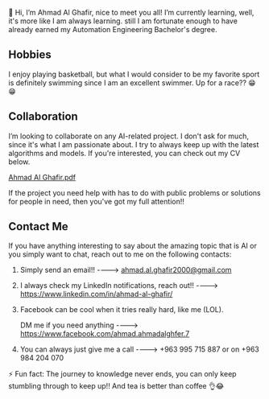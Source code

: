👋 Hi, I’m Ahmad Al Ghafir, nice to meet you all! I’m currently learning, well, it's more like I am always learning.
still I am fortunate enough to have already earned my Automation Engineering Bachelor's degree. 

## Hobbies
I enjoy playing basketball, but what I would consider to be my favorite sport is definitely swimming since I am an excellent swimmer. Up for a race?? 😁😁

## Collaboration
I’m looking to collaborate on any AI-related project. I don't ask for much, since it's what I am passionate about.
I try to always keep up with the latest algorithms and models. If you're interested, you can check out my CV below. 

[Ahmad Al Ghafir.pdf](https://drive.google.com/file/d/1CTf17AhtW5IxsCqeO53yzAMIgnhuWcIC/view?usp=drive_link)

If the project you need help with has to do with public problems or solutions for people in need, then you've got my full attention!!

## Contact Me
If you have anything interesting to say about the amazing topic that is AI or you simply want to chat, reach out to me on the following contacts:
1. Simply send an email!!  ----> ahmad.al.ghafir2000@gmail.com
2. I always check my LinkedIn notifications, reach out!! ----> https://www.linkedin.com/in/ahmad-al-ghafir/
3. Facebook can be cool when it tries really hard, like me (LOL).
   
    DM me if you need anything ----> https://www.facebook.com/ahmad.ahmadalghfer.7
4. You can always just give me a call ----> +963 995 715 887 or on +963 984 204 070

⚡ Fun fact: The journey to knowledge never ends, you can only keep stumbling through to keep up!! And tea is better than coffee 👌😂
